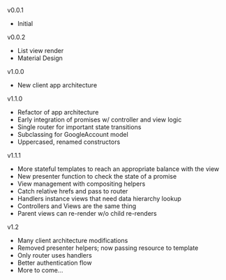 v0.0.1
- Initial

v0.0.2
- List view render
- Material Design

v1.0.0
- New client app architecture

v1.1.0
- Refactor of app architecture
- Early integration of promises w/ controller and view logic
- Single router for important state transitions
- Subclassing for GoogleAccount model
- Uppercased, renamed constructors

v1.1.1
- More stateful templates to reach an appropriate balance with the view
- New presenter function to check the state of a promise
- View management with compositing helpers
- Catch relative hrefs and pass to router
- Handlers instance views that need data hierarchy lookup
- Controllers and Views are the same thing
- Parent views can re-render w/o child re-renders

v1.2
- Many client architecture modifications
- Removed presenter helpers; now passing resource to template
- Only router uses handlers
- Better authentication flow
- More to come...